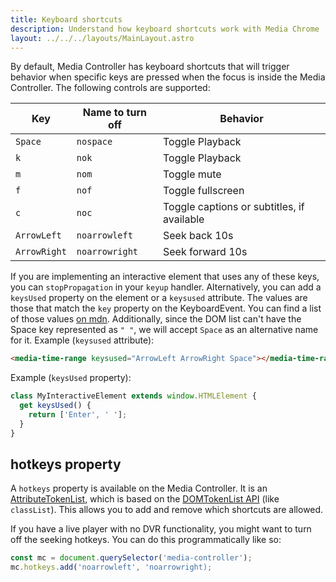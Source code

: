 ```yaml
---
title: Keyboard shortcuts
description: Understand how keyboard shortcuts work with Media Chrome
layout: ../../../layouts/MainLayout.astro
---
```


By default, Media Controller has keyboard shortcuts that will trigger behavior when specific keys are pressed when the focus is inside the Media Controller.
The following controls are supported:

| Key     | Name to turn off | Behavior |
|---------|------------------|----------|
| `Space` | `nospace`        | Toggle Playback |
| `k`     | `nok`            | Toggle Playback |
| `m`     | `nom`            | Toggle mute |
| `f`     | `nof`            | Toggle fullscreen |
| `c`     | `noc`            | Toggle captions or subtitles, if available |
| `ArrowLeft`       | `noarrowleft`    | Seek back 10s |
| `ArrowRight`       | `noarrowright`   | Seek forward 10s |

If you are implementing an interactive element that uses any of these keys, you can `stopPropagation` in your `keyup` handler. Alternatively, you can add a `keysUsed` property on the element or a `keysused` attribute. The values are those that match the `key` property on the KeyboardEvent. You can find a list of those values [on mdn](https://developer.mozilla.org/en-US/docs/Web/API/UI_Events/Keyboard_event_key_values). Additionally, since the DOM list can't have the Space key represented as `" "`, we will accept `Space` as an alternative name for it.
Example (`keysused` attribute):

```html
<media-time-range keysused="ArrowLeft ArrowRight Space"></media-time-range>
```

Example (`keysUsed` property):

```js
class MyInteractiveElement extends window.HTMLElement {
  get keysUsed() {
    return ['Enter', ' '];
  }
}
```

## hotkeys property

A `hotkeys` property is available on the Media Controller. It is an [AttributeTokenList](https://github.com/muxinc/media-chrome/tree/main/src/js/utils/attribute-token-list.js), which is based on the [DOMTokenList API](https://developer.mozilla.org/en-US/docs/Web/API/DOMTokenList) (like `classList`). This allows you to add and remove which shortcuts are allowed.

If you have a live player with no DVR functionality, you might want to turn off the seeking hotkeys. You can do this programmatically like so:

```js
const mc = document.querySelector('media-controller');
mc.hotkeys.add('noarrowleft', 'noarrowright);
```
